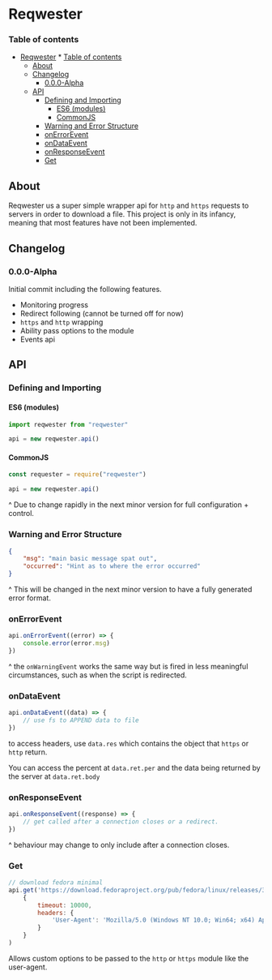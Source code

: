 # Reqwester
### Table of contents
* [Reqwester](#reqwester)
      * [Table of contents](#table-of-contents)
   * [About](#about)
   * [Changelog](#changelog)
      * [0.0.0-Alpha](#000-alpha)
   * [API](#api)
      * [Defining and Importing](#defining-and-importing)
         * [ES6 (modules)](#es6-modules)
         * [CommonJS](#commonjs)
      * [Warning and Error Structure](#warning-and-error-structure)
      * [onErrorEvent](#onerrorevent)
      * [onDataEvent](#ondataevent)
      * [onResponseEvent](#onresponseevent)
      * [Get](#get)


## About
Reqwester us a super simple wrapper api for `http` and `https` requests to servers in order to download a file. This project is only in its infancy, meaning that most features have not been implemented.

## Changelog
### 0.0.0-Alpha
Initial commit including the following features.
 - Monitoring progress
 - Redirect following (cannot be turned off for now)
 - `https` and `http` wrapping
 - Ability pass options to the module
 - Events api

## API
### Defining and Importing
#### ES6 (modules)
```js
import reqwester from "reqwester"

api = new reqwester.api()

```

#### CommonJS
```js
const requester = require("reqwester")

api = new reqwester.api()
```

^ Due to change rapidly in the next minor version for full configuration + control.

### Warning and Error Structure
```json
{
    "msg": "main basic message spat out",
    "occurred": "Hint as to where the error occurred"
}
```

^ This will be changed in the next minor version to have a fully generated error format.

### onErrorEvent
```js
api.onErrorEvent((error) => {
    console.error(error.msg)
})
```

^ the `onWarningEvent` works the same way but is fired in less meaningful circumstances, such as when the script is redirected.

### onDataEvent
```js
api.onDataEvent((data) => {
    // use fs to APPEND data to file
})
```

to access headers, use `data.res` which contains the object that `https` or `http` return.

You can access the percent at `data.ret.per` and the data being returned by the server at `data.ret.body`

### onResponseEvent
```js
api.onResponseEvent((response) => {
    // get called after a connection closes or a redirect.
})
```
^ behaviour may change to only include after a connection closes.

### Get
```js
// download fedora minimal
api.get('https://download.fedoraproject.org/pub/fedora/linux/releases/35/Spins/armhfp/images/Fedora-Minimal-35-1.2.armhfp.raw.xz', 
    {
        timeout: 10000,
        headers: {
            'User-Agent': 'Mozilla/5.0 (Windows NT 10.0; Win64; x64) AppleWebKit/537.36 (KHTML, like Gecko) Chrome/60.0.3112.113 Safari/537.36',
        }
    }
)
```

Allows custom options to be passed to the `http` or `https` module like the user-agent.